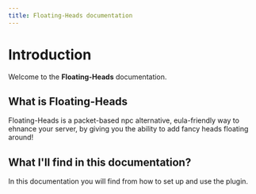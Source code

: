 ```yaml
---
title: Floating-Heads documentation
---
```


# Introduction
Welcome to the **Floating-Heads** documentation.

## What is Floating-Heads
Floating-Heads is a packet-based npc alternative, eula-friendly way to ehnance your server, by giving you the ability to add fancy heads floating around!

## What I'll find in this documentation?
In this documentation you will find from how to set up and use the plugin.
